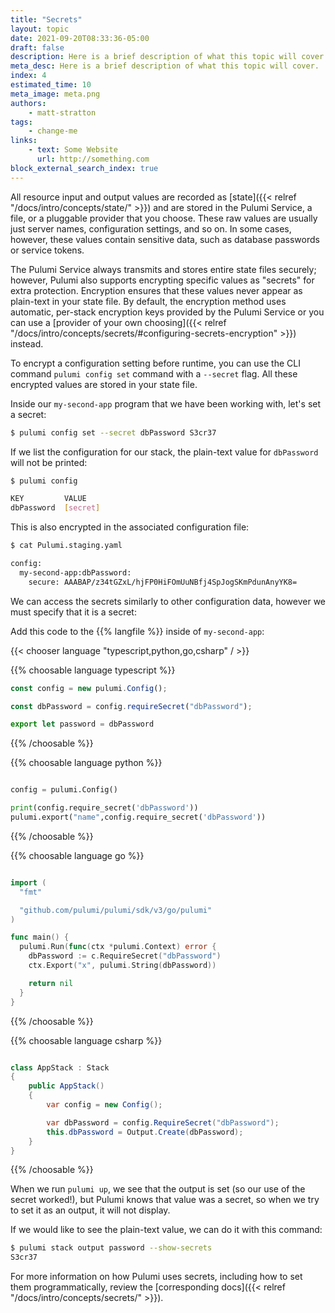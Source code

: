 ```yaml
---
title: "Secrets"
layout: topic
date: 2021-09-20T08:33:36-05:00
draft: false
description: Here is a brief description of what this topic will cover.
meta_desc: Here is a brief description of what this topic will cover.
index: 4
estimated_time: 10
meta_image: meta.png
authors:
    - matt-stratton
tags:
    - change-me
links:
    - text: Some Website
      url: http://something.com
block_external_search_index: true
---
```


All resource input and output values are recorded as
[state]({{< relref "/docs/intro/concepts/state/" >}}) and are stored in the
Pulumi Service, a file, or a pluggable provider that you choose. These raw
values are usually just server names, configuration settings, and so on. In some
cases, however, these values contain sensitive data, such as database passwords
or service tokens.

The Pulumi Service always transmits and stores entire state files securely;
however, Pulumi also supports encrypting specific values as "secrets" for extra
protection. Encryption ensures that these values never appear as plain-text in
your state file. By default, the encryption method uses automatic, per-stack
encryption keys provided by the Pulumi Service or you can use a
[provider of your own choosing]({{< relref "/docs/intro/concepts/secrets/#configuring-secrets-encryption" >}})
instead.

To encrypt a configuration setting before runtime, you can use the CLI command
`pulumi config set` command with a `--secret` flag. All these encrypted values
are stored in your state file.

Inside our `my-second-app` program that we have been working with, let's set a
secret:

```bash
$ pulumi config set --secret dbPassword S3cr37
```

If we list the configuration for our stack, the plain-text value for
`dbPassword` will not be printed:

```bash
$ pulumi config

KEY         VALUE
dbPassword  [secret]
```

This is also encrypted in the associated configuration file:

```bash
$ cat Pulumi.staging.yaml

config:
  my-second-app:dbPassword:
    secure: AAABAP/z34tGZxL/hjFP0HiFOmUuNBfj4SpJogSKmPdunAnyYK8=

```

We can access the secrets similarly to other configuration data, however we must
specify that it is a secret:

Add this code to the {{% langfile %}} inside of `my-second-app`:

{{< chooser language "typescript,python,go,csharp" / >}}

{{% choosable language typescript %}}

```typescript
const config = new pulumi.Config();

const dbPassword = config.requireSecret("dbPassword");

export let password = dbPassword

```

{{% /choosable %}}


{{% choosable language python %}}

```python

config = pulumi.Config()

print(config.require_secret('dbPassword'))
pulumi.export("name",config.require_secret('dbPassword'))

```

{{% /choosable %}}

{{% choosable language go %}}

```go

import (
  "fmt"

  "github.com/pulumi/pulumi/sdk/v3/go/pulumi"
)

func main() {
  pulumi.Run(func(ctx *pulumi.Context) error {
    dbPassword := c.RequireSecret("dbPassword")
    ctx.Export("x", pulumi.String(dbPassword))

    return nil
  }
}

```

{{% /choosable %}}

{{% choosable language csharp %}}

```csharp

class AppStack : Stack
{
    public AppStack()
    {
        var config = new Config();

        var dbPassword = config.RequireSecret("dbPassword");
        this.dbPassword = Output.Create(dbPassword);
    }
}

```

{{% /choosable %}}

When we run `pulumi up`, we see that the output is set (so our use of the secret
worked!), but Pulumi knows that value was a secret, so when we try to set it as
an output, it will not display.

If we would like to see the plain-text value, we can do it with this command:

```bash
$ pulumi stack output password --show-secrets
S3cr37
```

For more information on how Pulumi uses secrets, including how to set them
programmatically, review the
[corresponding docs]({{< relref "/docs/intro/concepts/secrets/" >}}).